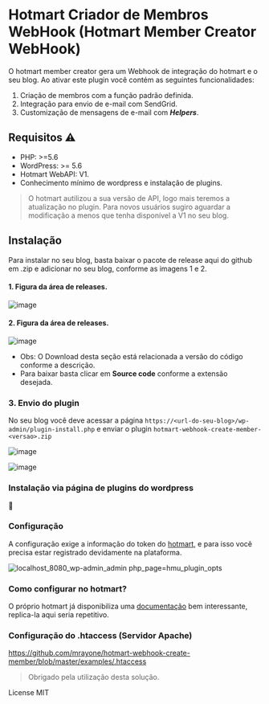 # Hotmart Criador de Membros WebHook (Hotmart Member Creator WebHook)

O hotmart member creator gera um Webhook de integração do hotmart e o seu blog. Ao ativar este plugin você contém as seguintes funcionalidades:

1. Criação de membros com a função padrão definida.
2. Integração para envio de e-mail com SendGrid.
3. Customização de mensagens de e-mail com **_Helpers_**.

## Requisitos :warning:

- PHP: >=5.6
- WordPress: >= 5.6
- Hotmart WebAPI: V1.
- Conhecimento mínimo de wordpress e instalação de plugins.

> O hotmart autilizou a sua versão de API, logo mais teremos a atualização no plugin. Para novos usuários sugiro aguardar a modificação a menos que tenha disponível a V1 no seu blog.

## Instalação

Para instalar no seu blog, basta baixar o pacote de release aqui do github em .zip e adicionar no seu blog, conforme as imagens 1 e 2.

#### 1. Figura da área de releases.

![image](https://user-images.githubusercontent.com/17658240/154344685-4b386c38-3472-45c8-acbb-bfb19472213f.png)

#### 2. Figura da área de releases.

![image](https://user-images.githubusercontent.com/17658240/154344807-97f3499b-aa34-4a48-b8e3-357553a0d216.png)

- Obs: O Download desta seção está relacionada a versão do código conforme a descrição.
- Para baixar basta clicar em **Source code** conforme a extensão desejada.

### 3. Envio do plugin

No seu blog você deve acessar a página `https://<url-do-seu-blog>/wp-admin/plugin-install.php` e enviar o plugin `hotmart-webhook-create-member-<versao>.zip`

![image](https://user-images.githubusercontent.com/17658240/154352665-7b060e5a-0406-4315-ab8d-5f1e86aab6b8.png)

![image](https://user-images.githubusercontent.com/17658240/154352704-8eb1a21a-dfa8-4b18-bddb-e2e983491df7.png)

### Instalação via página de plugins do wordpress

:construction:

### Configuração

A configuração exige a informação do token do [hotmart](https://app-vlc.hotmart.com/tools/webhook/auth), e para isso você precisa estar registrado devidamente na plataforma.

![localhost_8080_wp-admin_admin php_page=hmu_plugin_opts](https://user-images.githubusercontent.com/17658240/154352086-fdfcd699-21d3-4d27-9d44-adc5fd4452a8.png)

### Como configurar no hotmart?

O próprio hotmart já disponibiliza uma [documentação](https://developers.hotmart.com/docs/pt-BR/1.0.0/webhook/about-webhook/) bem interessante, replica-la aqui seria repetitivo.

### Configuração do .htaccess (Servidor Apache)

https://github.com/mrayone/hotmart-webhook-create-member/blob/master/examples/.htaccess

> Obrigado pela utilização desta solução.

License
MIT
